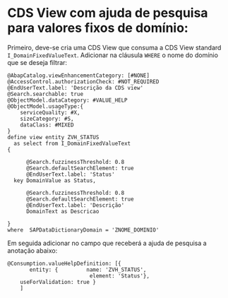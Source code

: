 # CDS View com ajuda de pesquisa para valores fixos de domínio:

Primeiro, deve-se cria uma CDS View que consuma a CDS View standard `I_DomainFixedValueText`.
Adicionar na cláusula `WHERE` o nome do domínio que se deseja filtrar:

```abap
@AbapCatalog.viewEnhancementCategory: [#NONE]
@AccessControl.authorizationCheck: #NOT_REQUIRED
@EndUserText.label: 'Descrição da CDS view'
@Search.searchable: true
@ObjectModel.dataCategory: #VALUE_HELP
@ObjectModel.usageType:{
    serviceQuality: #X,
    sizeCategory: #S,
    dataClass: #MIXED
}
define view entity ZVH_STATUS
  as select from I_DomainFixedValueText
{

      @Search.fuzzinessThreshold: 0.8
      @Search.defaultSearchElement: true
      @EndUserText.label: 'Status'
  key DomainValue as Status,

      @Search.fuzzinessThreshold: 0.8
      @Search.defaultSearchElement: true
      @EndUserText.label: 'Descrição'
      DomainText as Descricao

}
where  SAPDataDictionaryDomain = 'ZNOME_DOMINIO' 
```

Em seguida adicionar no campo que receberá a ajuda de pesquisa a anotação abaixo:

```abap
@Consumption.valueHelpDefinition: [{
       entity: {         name: 'ZVH_STATUS',
                          element: 'Status'},
    useForValidation: true }
    ]         
```    